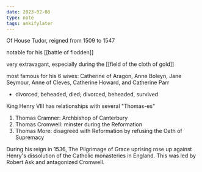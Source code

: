 ```yaml
---
date: 2023-02-08
type: note
tags: ankifylater
---
```


Of House Tudor, reigned from 1509 to 1547

notable for his [[battle of flodden]]

very extravagant, especially during the [[field of the cloth of gold]]

most famous for his 6 wives: Catherine of Aragon, Anne Boleyn, Jane Seymour, Anne of Cleves, Catherine Howard, and Catherine Parr
- divorced, beheaded, died; divorced, beheaded, survived

King Henry VIII has relationships with several "Thomas-es"
1. Thomas Cramner: Archbishop of Canterbury
2. Thomas Cromwell: minster during the Reformation
3. Thomas More: disagreed with Reformation by refusing the Oath of Supremacy

During his reign in 1536, The Pilgrimage of Grace uprising rose up against Henry's dissolution of the Catholic monasteries in England. This was led by Robert Ask and antagonized Cromwell.
